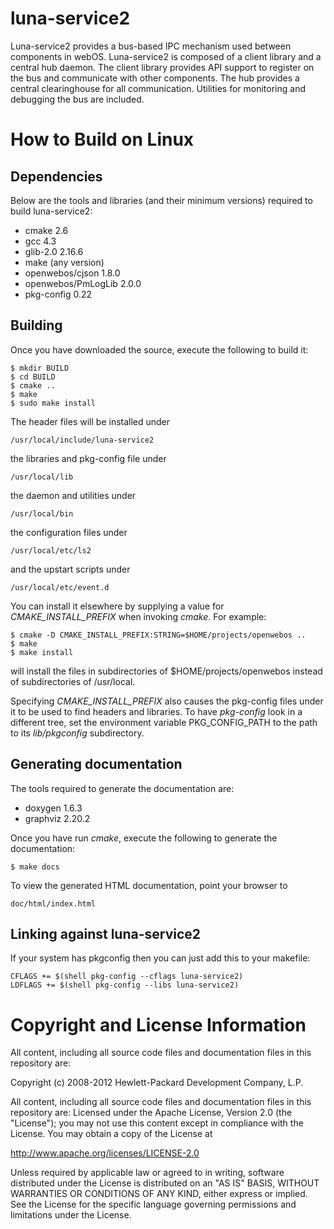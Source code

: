 luna-service2
=============

Luna-service2 provides a bus-based IPC mechanism used between components in webOS. Luna-service2 is composed of a client library and a central hub daemon. The client library provides API support to register on the bus and communicate with other components. The hub provides a central clearinghouse for all communication. Utilities for monitoring and debugging the bus are included.

How to Build on Linux
=====================

## Dependencies

Below are the tools and libraries (and their minimum versions) required to build luna-service2:

* cmake 2.6
* gcc 4.3
* glib-2.0 2.16.6
* make (any version)
* openwebos/cjson 1.8.0
* openwebos/PmLogLib 2.0.0
* pkg-config 0.22


## Building

Once you have downloaded the source, execute the following to build it:

    $ mkdir BUILD
    $ cd BUILD
    $ cmake ..
    $ make
    $ sudo make install

The header files will be installed under

    /usr/local/include/luna-service2

the libraries and pkg-config file under

    /usr/local/lib

the daemon and utilities under

    /usr/local/bin

the configuration files under

    /usr/local/etc/ls2

and the upstart scripts under

    /usr/local/etc/event.d

You can install it elsewhere by supplying a value for _CMAKE\_INSTALL\_PREFIX_ when invoking _cmake_. For example:

    $ cmake -D CMAKE_INSTALL_PREFIX:STRING=$HOME/projects/openwebos ..
    $ make
    $ make install
    
will install the files in subdirectories of $HOME/projects/openwebos instead of subdirectories of /usr/local. 

Specifying _CMAKE\_INSTALL\_PREFIX_ also causes the pkg-config files under it to be used to find headers and libraries. To have _pkg-config_ look in a different tree, set the environment variable PKG_CONFIG_PATH to the path to its _lib/pkgconfig_ subdirectory.

## Generating documentation

The tools required to generate the documentation are:

* doxygen 1.6.3
* graphviz 2.20.2

Once you have run _cmake_, execute the following to generate the documentation:

    $ make docs

To view the generated HTML documentation, point your browser to

    doc/html/index.html

## Linking against luna-service2

If your system has pkgconfig then you can just add this to your makefile:

    CFLAGS += $(shell pkg-config --cflags luna-service2)
    LDFLAGS += $(shell pkg-config --libs luna-service2)

# Copyright and License Information

All content, including all source code files and documentation files in this repository are: 

 Copyright (c) 2008-2012 Hewlett-Packard Development Company, L.P.

All content, including all source code files and documentation files in this repository are:
Licensed under the Apache License, Version 2.0 (the "License");
you may not use this content except in compliance with the License.
You may obtain a copy of the License at

http://www.apache.org/licenses/LICENSE-2.0

Unless required by applicable law or agreed to in writing, software
distributed under the License is distributed on an "AS IS" BASIS,
WITHOUT WARRANTIES OR CONDITIONS OF ANY KIND, either express or implied.
See the License for the specific language governing permissions and
limitations under the License.

